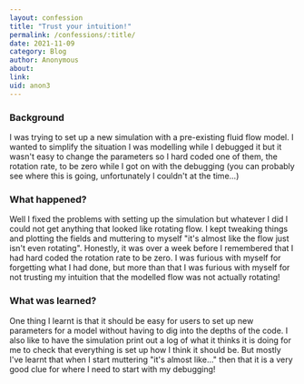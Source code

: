 ```yaml
---
layout: confession
title: "Trust your intuition!"
permalink: /confessions/:title/
date: 2021-11-09
category: Blog
author: Anonymous
about:
link:
uid: anon3
---
```

### Background

I was trying to set up a new simulation with a pre-existing fluid flow model. I wanted to simplify the situation I was modelling while I debugged it but it wasn't easy to change the parameters so I hard coded one of them, the rotation rate, to be zero while I got on with the debugging (you can probably see where this is going, unfortunately I couldn't at the time...)

### What happened?

Well I fixed the problems with setting up the simulation but whatever I did I could not get anything that looked like rotating flow. I kept tweaking things and plotting the fields and muttering to myself "it's almost like the flow just isn't even rotating". Honestly, it was over a week before I remembered that I had hard coded the rotation rate to be zero. I was furious with myself for forgetting what I had done, but more than that I was furious with myself for not trusting my intuition that the modelled flow was not actually rotating!

### What was learned?

One thing I learnt is that it should be easy for users to set up new parameters for a model without having to dig into the depths of the code. I also like to have the simulation print out a log of what it thinks it is doing for me to check that everything is set up how I think it should be. But mostly I've learnt that when I start muttering "it's almost like..." then that it is a very good clue for where I need to start with my debugging!
